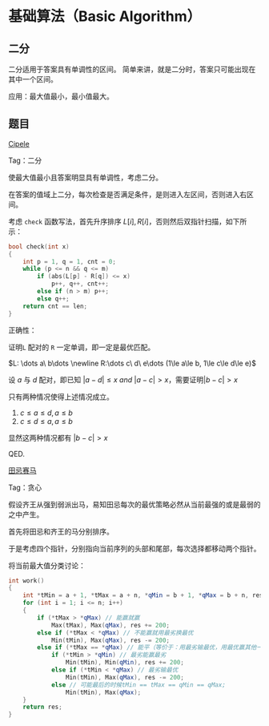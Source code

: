 # 基础算法（Basic Algorithm）

## 二分

二分适用于答案具有单调性的区间。
简单来讲，就是二分时，答案只可能出现在其中一个区间。

应用：最大值最小，最小值最大。

## 题目

[Cipele](https://www.luogu.com.cn/problem/P7305)

Tag：二分

使最大值最小且答案明显具有单调性，考虑二分。

在答案的值域上二分，每次检查是否满足条件，是则进入左区间，否则进入右区间。

考虑 `check` 函数写法，首先升序排序 $L[i], R[i]$，否则然后双指针扫描，如下所示：

```cpp
bool check(int x)
{
    int p = 1, q = 1, cnt = 0;
    while (p <= n && q <= m)
        if (abs(L[p] - R[q]) <= x)
            p++, q++, cnt++;
        else if (n > m) p++;
        else q++;
    return cnt == len;
}
```

正确性：

证明`L` 配对的 `R` 一定单调，即一定是最优匹配。

$L: \dots a\ b\dots \newline R:\dots c\ d\ e\dots (1\le a\le b, 1\le c\le d\le e)$

设 $a$ 与 $d$ 配对，即已知 $|a - d|\le x\ and\ |a - c|>x$，需要证明$|b - c|>x$

只有两种情况使得上述情况成立。

1. $c\le a\le d, a\le b$
2. $c\le d\le a, a\le b$

显然这两种情况都有 $|b - c| > x$

QED.

[田忌赛马](https://www.luogu.com.cn/problem/P1650)

Tag：贪心

假设齐王从强到弱派出马，易知田忌每次的最优策略必然从当前最强的或是最弱的之中产生。

首先将田忌和齐王的马分别排序。

于是考虑四个指针，分别指向当前序列的头部和尾部，每次选择都移动两个指针。

将当前最大值分类讨论：

```cpp
int work()
{
    int *tMin = a + 1, *tMax = a + n, *qMin = b + 1, *qMax = b + n, res = 0;
    for (int i = 1; i <= n; i++)
    {
        if (*tMax > *qMax) // 能赢就赢
            Max(tMax), Max(qMax), res += 200;
        else if (*tMax < *qMax) // 不能赢就用最劣换最优
            Min(tMin), Max(qMax), res -= 200;
        else if (*tMax == *qMax) // 能平（等价于：用最劣输最优，用最优赢其他一匹马）
            if (*tMin > *qMin) // 最劣能赢最劣
                Min(tMin), Min(qMin), res += 200;
            else if (*tMin < *qMax) // 最劣输最优
                Min(tMin), Max(qMax), res -= 200;
            else // 可能最后的时候tMin == tMax == qMin == qMax;
                Min(tMin), Max(qMax);
    }
    return res;
}
```
